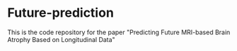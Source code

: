 # Future-prediction
This is the code repository for the paper  "Predicting Future MRI-based Brain Atrophy Based on Longitudinal Data"
